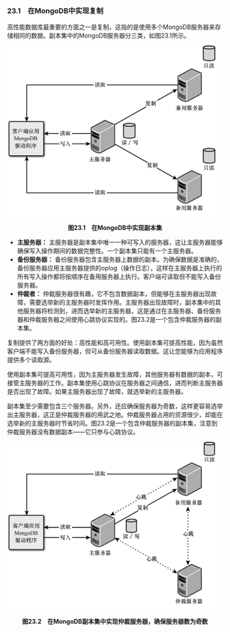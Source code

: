 ### 23.1　在MongoDB中实现复制

高性能数据库最重要的方面之一是复制，这指的是使用多个MongoDB服务器来存储相同的数据。副本集中的MongoDB服务器分三类，如图23.1所示。

![5.png](../images/5.png)
<center class="my_markdown"><b class="my_markdown">图23.1　在MongoDB中实现副本集</b></center>

+ **主服务器：** 主服务器是副本集中唯一一种可写入的服务器，这让主服务器能够确保写入操作期间的数据完整性。一个副本集只能有一个主服务器。
+ **备份服务器：** 备份服务器包含主服务器上数据的副本。为确保数据是准确的，备份服务器应用主服务器提供的oplog（操作日志），这样在主服务器上执行的所有写入操作都将按顺序在备用服务器上执行。客户端可读取但不能写入备份服务器。
+ **仲裁者：** 仲裁服务器很有趣，它不包含数据副本，但能够在主服务器出现故障，需要选举新的主服务器时发挥作用。主服务器出现故障时，副本集中的其他服务器将检测到，进而选举新的主服务器，这是通过在主服务器、备份服务器和仲裁服务器之间使用心跳协议实现的。图23.2是一个包含仲裁服务器的副本集。

复制提供了两方面的好处：高性能和高可用性。使用副本集可提高性能，因为虽然客户端不能写入备份服务器，但可从备份服务器读取数据。这让您能够为应用程序提供多个读取源。

使用副本集可提高可用性，因为主服务器发生故障，其他服务器有数据的副本，可接管主服务器的工作。副本集使用心跳协议在服务器之间通信，进而判断主服务器是否出现了故障。如果主服务器出现了故障，就选举新的主服务器。

副本集至少需要包含三个服务器。另外，还应确保服务器为奇数，这样更容易选举出主服务器，这正是仲裁服务器的用武之地。仲裁服务器占用的资源很少，却能在选举新的主服务器时节省时间。图23.2是一个包含仲裁服务器的副本集，注意到仲裁服务器没有数据副本——它只参与心跳协议。

![6.png](../images/6.png)
<center class="my_markdown"><b class="my_markdown">图23.2　在MongoDB副本集中实现仲裁服务器，确保服务器数为奇数</b></center>

